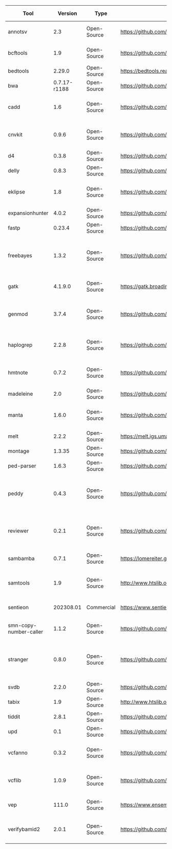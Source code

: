 | Tool                   | Version      | Type        | URL                                                    | External contact                                       | Internal contact      | Short description                                                                         |
| ---------------------- | ------------ | ----------- | ------------------------------------------------------ | ------------------------------------------------------ | --------------------- | ----------------------------------------------------------------------------------------- |
| annotsv                | 2.3          | Open-Source | https://github.com/lgmgeo/AnnotSV                      | https://github.com/lgmgeo/AnnotSV/issues               | Viktor Henmyr         | Annotation and Ranking of Structural variants                                             |
| bcftools               | 1.9          | Open-Source | https://github.com/samtools/bcftools                   | https://github.com/samtools/bcftools/issues            | Jakob Willforss       | Variant calling and manipulating files in VCF/BCF format                                  |
| bedtools               | 2.29.0       | Open-Source | https://bedtools.readthedocs.io                        | https://github.com/arq5x/bedtools2/issues              | Sailendra Pradhananga | Tools for genome arithmetic                                                               |
| bwa                    | 0.7.17-r1188 | Open-Source | https://github.com/lh3/bwa                             | https://github.com/lh3/bwa/issues                      | Markus Johansson      | Aligner for short reads                                                                   |
| cadd                   | 1.6          | Open-Source | https://github.com/kircherlab/CADD-scripts             | https://github.com/kircherlab/CADD-scripts/issues      | Jakob Willforss       | Score the deleteriousness of SNV and indels in human genome                               |
| cnvkit                 | 0.9.6        | Open-Source | https://github.com/etal/cnvkit                         | https://github.com/etal/cnvkit/issues                  | Ram Sai Nanduri       | Copy number variant detection from targeted DNA sequencing                                |
| d4                     | 0.3.8        | Open-Source | https://github.com/38/d4-format                        | https://github.com/38/d4-format                        | Jakob Willforss       | Calculate coverage in the D4 format                                                       |
| delly                  | 0.8.3        | Open-Source | https://github.com/dellytools/delly                    | https://github.com/dellytools/delly/issues             | Ryan Kennedy          |                                                                                           |
| eklipse                | 1.8          | Open-Source | https://github.com/dooguypapua/eKLIPse                 | https://github.com/dooguypapua/eKLIPse/issues          | Paul Piccinelli       | Detection and quantification of mitochondrial DNA deletions                               |
| expansionhunter        | 4.0.2        | Open-Source | https://github.com/Illumina/ExpansionHunter            | https://github.com/Illumina/ExpansionHunter/issues     | Paul Piccinelli       | Estimate repeat sizes                                                                     |
| fastp                  | 0.23.4       | Open-Source | https://github.com/OpenGene/fastp                      | https://github.com/OpenGene/fastp/issues               | Sailendra Pradhananga | FASTQ preprocessor                                                                        |
| freebayes              | 1.3.2        | Open-Source | https://github.com/freebayes/freebayes                 | https://github.com/freebayes/freebayes/issues          | Ram Sai Nanduri       | Bayesian haplotype-based genetic polymorphism discovery and genotyping                    |
| gatk                   | 4.1.9.0      | Open-Source | https://gatk.broadinstitute.org/hc/en-us               | https://github.com/broadinstitute/gatk/issues          | Viktor Henmyr         | Wide set of tools for genomic analysis                                                    |
| genmod                 | 3.7.4        | Open-Source | https://github.com/Clinical-Genomics/genmod            | https://github.com/Clinical-Genomics/genmod/issues     | Viktor Henmyr         | Annotate models of genetic inheritance patterns in variant files                          |
| haplogrep              | 2.2.8        | Open-Source | https://github.com/seppinho/haplogrep-cmd              | https://github.com/seppinho/haplogrep-cmd/issues       | Paul Piccinelli       | mtDNA haplogroup classification. Supporting rCRS and RSRS.                                |
| hmtnote                | 0.7.2        | Open-Source | https://github.com/robertopreste/HmtNote               | https://github.com/robertopreste/HmtNote/issues        | Paul Piccinelli       | Human mitochondrial variants annotation using HmtVar                                      |
| madeleine              | 2.0          | Open-Source | https://github.com/piratical/Madeline_2.0_PDE          | https://github.com/piratical/Madeline_2.0_PDE/issues   | Jakob Willforss       | Pedigree drawing program                                                                  |
| manta                  | 1.6.0        | Open-Source | https://github.com/Illumina/manta                      | https://github.com/Illumina/manta/issues               | Sailendra Pradhananga | Structural variant and indel caller for mapped sequencing data                            |
| melt                   | 2.2.2        | Open-Source | https://melt.igs.umaryland.edu                         | https://melt.igs.umaryland.edu                         | Viktor Henmyr         | Mobile element locator tool                                                               |
| montage                | 1.3.35       | Open-Source | https://github.com/CAG-CNV/MONTAGE                     | https://github.com/CAG-CNV/MONTAGE/issues              | Alexander Koc         | Mosaic CNV detection tool                                                                 |
| ped-parser             | 1.6.3        | Open-Source | https://github.com/moonso/ped_parser                   | https://github.com/moonso/ped_parser/issues            | Jakob Willforss       | Parse pedigree files                                                                      |
| peddy                  | 0.4.3        | Open-Source | https://github.com/brentp/peddy                        | https://github.com/brentp/peddy/issues                 | Jakob Willforss       | genotype :: ped correspondence check, ancestry check, sex check. directly, quickly on VCF |
| reviewer               | 0.2.1        | Open-Source | https://github.com/Illumina/REViewer                   | https://github.com/Illumina/REViewer/issues            | Paul Piccinelli       | Visualize alignments of reads in regions containing tandem repeats                        |
| sambamba               | 0.7.1        | Open-Source | https://lomereiter.github.io/sambamba/                 | https://github.com/biod/sambamba/issues                | Ram Sai Nanduri       | Tools for working with SAM/BAM data                                                       |
| samtools               | 1.9          | Open-Source | http://www.htslib.org/                                 | https://github.com/samtools/samtools/issues            | Markus Johansson      | Tools for manipulating next-generation sequencing data                                    |
| sentieon               | 202308.01    | Commercial  | https://www.sentieon.com/                              | https://www.sentieon.com/                              | Viktor Henmyr         | Suite of bioinformatics analysis tools                                                    |
| smn-copy-number-caller | 1.1.2        | Open-Source | https://github.com/Illumina/SMNCopyNumberCaller        | https://github.com/Illumina/SMNCopyNumberCaller/issues | Alexander Koc         | Copy number caller for SMN1 and SMN2                                                      |
| stranger               | 0.8.0        | Open-Source | https://github.com/Clinical-Genomics/stranger          | https://github.com/Clinical-Genomics/stranger/issues   | Paul Piccinelli       | Annotate outfiles from ExpansionHunter with the pathologic implications of the repeat     |
| svdb                   | 2.2.0        | Open-Source | https://github.com/J35P312/SVDB                        | https://github.com/J35P312/SVDB/issues                 | Alexander Koc         | Structural variant database software                                                      |
| tabix                  | 1.9          | Open-Source | http://www.htslib.org/doc/tabix.html                   |                                                        | Alexander Koc         |                                                                                           |
| tiddit                 | 2.8.1        | Open-Source | https://github.com/SciLifeLab/TIDDIT                   | https://github.com/SciLifeLab/TIDDIT/issues            | Jakob Willforss       | TIDDIT - structural variant calling                                                       |
| upd                    | 0.1          | Open-Source | https://github.com/bjhall/upd                          | https://github.com/bjhall/upd/issues                   | Viktor Henmyr         | Basic UPD caller                                                                          |
| vcfanno                | 0.3.2        | Open-Source | https://github.com/brentp/vcfanno                      | https://github.com/brentp/vcfanno/issues               | Sailendra Pradhananga | Annotate a VCF with other VCFs/BEDs/tabixed files                                         |
| vcflib                 | 1.0.9        | Open-Source | https://github.com/vcflib/vcflib                       | https://github.com/vcflib/vcflib/issues                | Alexander Koc         | Parse and manipulate VCF files with python and zig bindings                               |
| vep                    | 111.0        | Open-Source | https://www.ensembl.org/info/docs/tools/vep/index.html | https://github.com/Ensembl/ensembl-vep/issues          | Ram Sai Nanduri       | Predict functional effects of genomic variants                                            |
| verifybamid2           | 2.0.1        | Open-Source | https://github.com/Griffan/VerifyBamID                 | https://github.com/Griffan/VerifyBamID/issues          | Paul Piccinelli       | Detecting and estimating inter-sample DNA contamination                                 |
